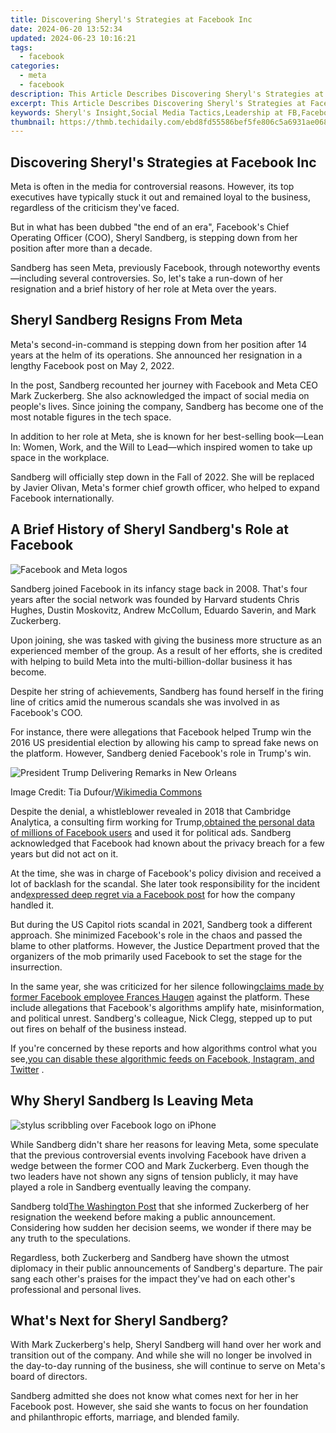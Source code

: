 ```yaml
---
title: Discovering Sheryl's Strategies at Facebook Inc
date: 2024-06-20 13:52:34
updated: 2024-06-23 10:16:21
tags:
  - facebook
categories:
  - meta
  - facebook
description: This Article Describes Discovering Sheryl's Strategies at Facebook Inc
excerpt: This Article Describes Discovering Sheryl's Strategies at Facebook Inc
keywords: Sheryl's Insight,Social Media Tactics,Leadership at FB,Facebook Growth Hacks,Corporate Strategy,Innovative Marketing,Executive Techniques
thumbnail: https://thmb.techidaily.com/ebd8fd55586bef5fe806c5a6931ae068dd25745cbaa69a714d4a27725179f8ad.jpg
---
```


## Discovering Sheryl's Strategies at Facebook Inc

 Meta is often in the media for controversial reasons. However, its top executives have typically stuck it out and remained loyal to the business, regardless of the criticism they've faced.

 But in what has been dubbed "the end of an era", Facebook's Chief Operating Officer (COO), Sheryl Sandberg, is stepping down from her position after more than a decade.

 Sandberg has seen Meta, previously Facebook, through noteworthy events—including several controversies. So, let's take a run-down of her resignation and a brief history of her role at Meta over the years.

## Sheryl Sandberg Resigns From Meta

 Meta's second-in-command is stepping down from her position after 14 years at the helm of its operations. She announced her resignation in a lengthy Facebook post on May 2, 2022.

 In the post, Sandberg recounted her journey with Facebook and Meta CEO Mark Zuckerberg. She also acknowledged the impact of social media on people's lives. Since joining the company, Sandberg has become one of the most notable figures in the tech space.

 In addition to her role at Meta, she is known for her best-selling book—Lean In: Women, Work, and the Will to Lead—which inspired women to take up space in the workplace.

 Sandberg will officially step down in the Fall of 2022\. She will be replaced by Javier Olivan, Meta's former chief growth officer, who helped to expand Facebook internationally.

## A Brief History of Sheryl Sandberg's Role at Facebook

![Facebook and Meta logos](https://static1.makeuseofimages.com/wordpress/wp-content/uploads/2022/02/facebook-meta-rebrand.jpg)

 Sandberg joined Facebook in its infancy stage back in 2008\. That's four years after the social network was founded by Harvard students Chris Hughes, Dustin Moskovitz, Andrew McCollum, Eduardo Saverin, and Mark Zuckerberg.

 Upon joining, she was tasked with giving the business more structure as an experienced member of the group. As a result of her efforts, she is credited with helping to build Meta into the multi-billion-dollar business it has become.

 Despite her string of achievements, Sandberg has found herself in the firing line of critics amid the numerous scandals she was involved in as Facebook's COO.

 For instance, there were allegations that Facebook helped Trump win the 2016 US presidential election by allowing his camp to spread fake news on the platform. However, Sandberg denied Facebook's role in Trump's win.

![President Trump Delivering Remarks in New Orleans](https://static1.makeuseofimages.com/wordpress/wp-content/uploads/2021/06/trump-at-ideag.jpg)

 Image Credit: Tia Dufour/[Wikimedia Commons](https://commons.wikimedia.org/wiki/File:TrumpAmericanFarmBureau%2719.jpg)

 Despite the denial, a whistleblower revealed in 2018 that Cambridge Analytica, a consulting firm working for Trump,[obtained the personal data of millions of Facebook users](https://www.makeuseof.com/tag/facebook-cambridge-analytica-scandal/) and used it for political ads. Sandberg acknowledged that Facebook had known about the privacy breach for a few years but did not act on it.

 At the time, she was in charge of Facebook's policy division and received a lot of backlash for the scandal. She later took responsibility for the incident and[expressed deep regret via a Facebook post](https://web.facebook.com/sheryl/posts/10160055807270177?pnref=story&%5Frdc=1&%5Frdr) for how the company handled it.

 But during the US Capitol riots scandal in 2021, Sandberg took a different approach. She minimized Facebook's role in the chaos and passed the blame to other platforms. However, the Justice Department proved that the organizers of the mob primarily used Facebook to set the stage for the insurrection.

 In the same year, she was criticized for her silence following[claims made by former Facebook employee Frances Haugen](http://www.makeuseof.com/who-is-facebook-whistleblower-60-minutes-interview-claims/) against the platform. These include allegations that Facebook's algorithms amplify hate, misinformation, and political unrest. Sandberg's colleague, Nick Clegg, stepped up to put out fires on behalf of the business instead.

 If you're concerned by these reports and how algorithms control what you see,[you can disable these algorithmic feeds on Facebook, Instagram, and Twitter](https://www.makeuseof.com/tag/how-and-why-to-disable-algorithmic-feeds-on-twitter-instagram-and-facebook/) .

## Why Sheryl Sandberg Is Leaving Meta

![stylus scribbling over Facebook logo on iPhone](https://static1.makeuseofimages.com/wordpress/wp-content/uploads/2021/11/pexels-thought-catalog-2228555.jpg)

 While Sandberg didn't share her reasons for leaving Meta, some speculate that the previous controversial events involving Facebook have driven a wedge between the former COO and Mark Zuckerberg. Even though the two leaders have not shown any signs of tension publicly, it may have played a role in Sandberg eventually leaving the company.

 Sandberg told[The Washington Post](https://www.washingtonpost.com/technology/2022/06/01/sheryl-sandberg-leaves-facebook/) that she informed Zuckerberg of her resignation the weekend before making a public announcement. Considering how sudden her decision seems, we wonder if there may be any truth to the speculations.

 Regardless, both Zuckerberg and Sandberg have shown the utmost diplomacy in their public announcements of Sandberg's departure. The pair sang each other's praises for the impact they've had on each other's professional and personal lives.

## What's Next for Sheryl Sandberg?

 With Mark Zuckerberg's help, Sheryl Sandberg will hand over her work and transition out of the company. And while she will no longer be involved in the day-to-day running of the business, she will continue to serve on Meta's board of directors.

 Sandberg admitted she does not know what comes next for her in her Facebook post. However, she said she wants to focus on her foundation and philanthropic efforts, marriage, and blended family.


<ins class="adsbygoogle"
     style="display:block"
     data-ad-format="autorelaxed"
     data-ad-client="ca-pub-7571918770474297"
     data-ad-slot="1223367746"></ins>



<ins class="adsbygoogle"
     style="display:block"
     data-ad-client="ca-pub-7571918770474297"
     data-ad-slot="8358498916"
     data-ad-format="auto"
     data-full-width-responsive="true"></ins>
